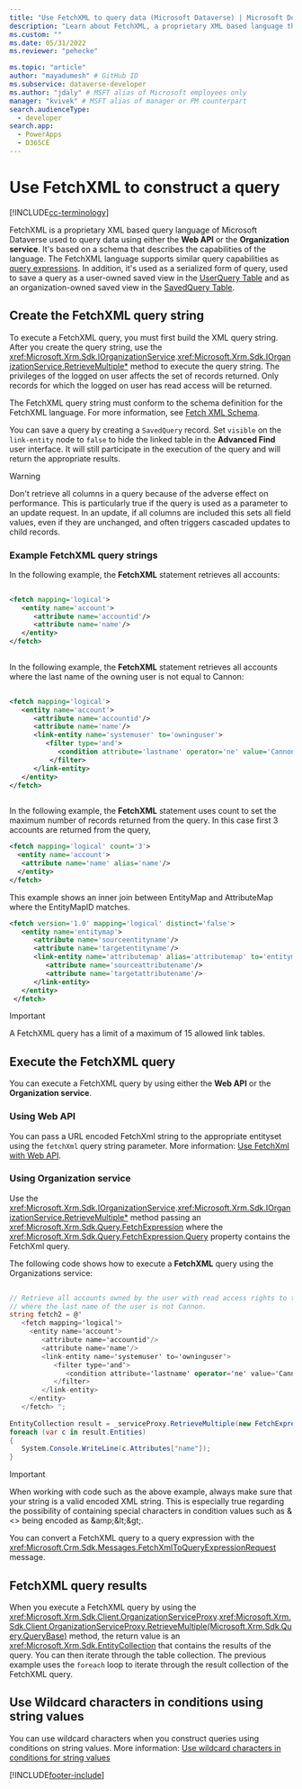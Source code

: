 ```yaml
---
title: "Use FetchXML to query data (Microsoft Dataverse) | Microsoft Docs" # Intent and product brand in a unique string of 43-59 chars including spaces
description: "Learn about FetchXML, a proprietary XML based language that is used in Microsoft Dataverse to query data." # 115-145 characters including spaces. This abstract displays in the search result.
ms.custom: ""
ms.date: 05/31/2022
ms.reviewer: "pehecke"

ms.topic: "article"
author: "mayadumesh" # GitHub ID
ms.subservice: dataverse-developer
ms.author: "jdaly" # MSFT alias of Microsoft employees only
manager: "kvivek" # MSFT alias of manager or PM counterpart
search.audienceType: 
  - developer
search.app: 
  - PowerApps
  - D365CE
---
```


# Use FetchXML to construct a query

[!INCLUDE[cc-terminology](includes/cc-terminology.md)]

FetchXML is a proprietary XML based query language of Microsoft Dataverse used to query data using either the **Web API** or the **Organization service**. It's based on a schema that describes the capabilities of the language. The FetchXML language supports similar query capabilities as [query expressions](org-service/build-queries-with-queryexpression.md). In addition, it's used as a serialized form of query, used to save a query as a user-owned saved view in the [UserQuery Table](reference/entities/userquery.md) and as an organization-owned saved view in the [SavedQuery Table](reference/entities/savedquery.md).

## Create the FetchXML query string
  
To execute a FetchXML query, you must first build the XML query string. After you create the query string, use the <xref:Microsoft.Xrm.Sdk.IOrganizationService>.<xref:Microsoft.Xrm.Sdk.IOrganizationService.RetrieveMultiple*> method to execute the query string. The privileges of the logged on user affects the set of records returned. Only records for which the logged on user has read access will be returned.
  
 The FetchXML query string must conform to the schema definition for the FetchXML language. For more information, see [Fetch XML Schema](fetchxml-schema.md).  
  
 You can save a query by creating a `SavedQuery` record. Set `visible` on the `link-entity` node to `false` to hide the linked table in the **Advanced Find** user interface. It will still participate in the execution of the query and will return the appropriate results.  
  
> [!WARNING]
>  Don't retrieve all columns in a query because of the adverse effect on performance. This is particularly true if the query is used as a parameter to an update request. In an update, if all columns are included this sets all field values, even if they are unchanged, and often triggers cascaded updates to child records.    

### Example FetchXML query strings

In the following example, the **FetchXML** statement retrieves all accounts:  
  
```xml  
  
<fetch mapping='logical'>   
   <entity name='account'>  
      <attribute name='accountid'/>   
      <attribute name='name'/>   
   </entity>  
</fetch>  
  
```  
  
 In the following example, the **FetchXML** statement retrieves all accounts where the last name of the owning user is not equal to Cannon:  
  
```xml  
  
<fetch mapping='logical'>  
   <entity name='account'>   
      <attribute name='accountid'/>   
      <attribute name='name'/>   
      <link-entity name='systemuser' to='owninguser'>   
         <filter type='and'>   
            <condition attribute='lastname' operator='ne' value='Cannon' />   
          </filter>   
      </link-entity>   
   </entity>   
</fetch>  
  
```  
  
 In the following example, the **FetchXML** statement uses count to set the maximum number of records returned from the query. In this case first 3 accounts are returned from the query,  
  
```xml  
<fetch mapping='logical' count='3'>  
  <entity name='account'>  
   <attribute name='name' alias='name'/>  
  </entity>
</fetch>  
```  
  
This example shows an inner join between EntityMap and AttributeMap where the EntityMapID matches.  
  
```xml  
<fetch version='1.0' mapping='logical' distinct='false'>  
   <entity name='entitymap'>  
      <attribute name='sourceentityname'/>  
      <attribute name='targetentityname'/>  
      <link-entity name='attributemap' alias='attributemap' to='entitymapid' from='entitymapid' link-type='inner'>  
         <attribute name='sourceattributename'/>  
         <attribute name='targetattributename'/>  
      </link-entity>  
   </entity>  
 </fetch>  
```  

> [!IMPORTANT]
> A FetchXML query has a limit of a maximum of 15 allowed link tables.

## Execute the FetchXML query

You can execute a FetchXML query by using either the **Web API** or the **Organization service**.

### Using Web API

You can pass a URL encoded FetchXml string to the appropriate entityset using the `fetchXml` query string parameter. More information: [Use FetchXml with Web API](webapi/use-fetchxml-web-api.md).

### Using Organization service

Use the <xref:Microsoft.Xrm.Sdk.IOrganizationService>.<xref:Microsoft.Xrm.Sdk.IOrganizationService.RetrieveMultiple*> method passing an <xref:Microsoft.Xrm.Sdk.Query.FetchExpression> where the <xref:Microsoft.Xrm.Sdk.Query.FetchExpression.Query> property contains the FetchXml query.

The following code shows how to execute a **FetchXML** query using the Organizations service:  
  
```csharp  
  
// Retrieve all accounts owned by the user with read access rights to the accounts and   
// where the last name of the user is not Cannon.   
string fetch2 = @"  
   <fetch mapping='logical'>  
     <entity name='account'>   
        <attribute name='accountid'/>   
        <attribute name='name'/>   
        <link-entity name='systemuser' to='owninguser'>   
           <filter type='and'>   
              <condition attribute='lastname' operator='ne' value='Cannon' />   
           </filter>   
        </link-entity>   
     </entity>   
   </fetch> ";   
  
EntityCollection result = _serviceProxy.RetrieveMultiple(new FetchExpression(fetch2));
foreach (var c in result.Entities)
{
   System.Console.WriteLine(c.Attributes["name"]);
}  
```

> [!IMPORTANT]
> When working with code such as the above example, always make sure that your string is a valid encoded XML string. This is especially true regarding the possibility of containing special characters in condition values such as &<> being encoded as \&amp;\&lt;\&gt;.

You can convert a FetchXML query to a query expression with the <xref:Microsoft.Crm.Sdk.Messages.FetchXmlToQueryExpressionRequest> message.
  
## FetchXML query results

 When you execute a FetchXML query by using the <xref:Microsoft.Xrm.Sdk.Client.OrganizationServiceProxy>.<xref:Microsoft.Xrm.Sdk.Client.OrganizationServiceProxy.RetrieveMultiple(Microsoft.Xrm.Sdk.Query.QueryBase)> method, the return value is an <xref:Microsoft.Xrm.Sdk.EntityCollection> that contains the results of the query. You can then iterate through the table collection. The previous example uses the `foreach` loop to iterate through the result collection of the FetchXML query.

## Use Wildcard characters in conditions using string values

You can use wildcard characters when you construct queries using conditions on string values. More information: [Use wildcard characters in conditions for string values](wildcard-characters.md)

[!INCLUDE[footer-include](../../includes/footer-banner.md)]
